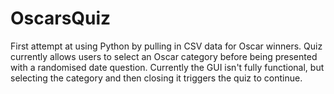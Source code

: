 # OscarsQuiz

First attempt at using Python by pulling in CSV data for Oscar winners. 
Quiz currently allows users to select an Oscar category before being presented with a randomised date question.
Currently the GUI isn't fully functional, but selecting the category and then closing it triggers the quiz to continue. 
